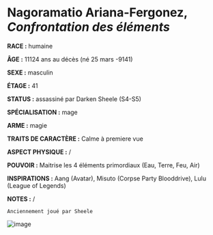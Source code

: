 # Nagoramatio Ariana-Fergonez, *Confrontation des éléments*

**RACE :** humaine

**ÂGE :** 11124 ans au décès (né 25 mars -9141)

**SEXE :** masculin

**ÉTAGE :** 41

**STATUS :** assassiné par Darken Sheele (S4-S5)

**SPÉCIALISATION :** mage

**ARME :** magie

**TRAITS DE CARACTÈRE :** Calme à premiere vue

**ASPECT PHYSIQUE :** /

**POUVOIR :** Maitrise les 4 éléments primordiaux (Eau, Terre, Feu, Air)

**INSPIRATIONS :** Aang (Avatar), Misuto (Corpse Party Blooddrive), Lulu (League of Legends)

**NOTES :** /

`Anciennement joué par Sheele`

![image](https://data.enyxia.fr/images/characters/nagoramatio.png)
